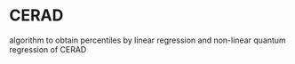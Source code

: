 # CERAD
algorithm to obtain percentiles by linear regression and non-linear quantum regression of CERAD
